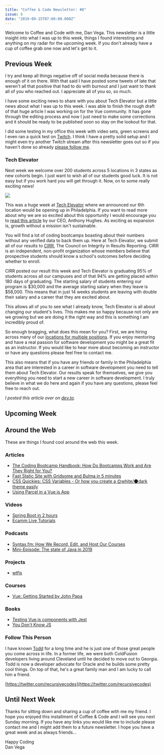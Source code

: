 ```yaml
---
title: "Coffee & Code Newsletter: #8"
issue: 8
date: "2019-09-15T07:00:00.000Z"
---
```


Welcome to Coffee and Code with me, Dan Vega. This newsletter is a little insight into what I was up to this week, things I found interesting and anything on my radar for the upcoming week. If you don't already have a cup of coffee grab one now and let's get to it.

## Previous Week

I try and keep all things negative off of social media because there is enough of it on there. With that said I have posted some tweets of late that weren't all that positive that had to do with burnout and I just want to thank all of you who reached out. I appreciate all of you so, so much.

I have some exciting news to share with you about Tech Elevator but a little news about what I was up to this week. I was able to finish the rough draft of that huge article I was working on for the Vue community. It has gone through the editing process and now I just need to make some corrections and it should be ready to be published soon so stay on the lookout for that.

I did some testing in my office this week with video sets, green screens and I even ran a quick test on [Twitch](https://www.twitch.tv/danvega). I think I have a pretty solid setup and I might even try another Twitch stream after this newsletter goes out so if you haven't done so already [please follow me](https://www.twitch.tv/danvega).

### Tech Elevator

Next week we welcome over 200 students across 5 locations in 3 states as new cohorts begin. I just want to wish all of our students good luck. It is not easy but if you work hard you will get through it. Now, on to some really exciting news!

![](/images/newsletter/2019/09/15/philadelphia.png)

This was a huge week at [Tech Elevator](https://www.techelevator.com/) where we announced our 6th location would be opening up in Philadelphia. If you want to read more about why we are so excited about this opportunity I would encourage you to [read this article](https://www.linkedin.com/pulse/liberating-potential-birthplace-america-anthony-hughes/) by our CEO, Anthony Hughes. As exciting as expansion is, growth without a mission isn't sustainable.

You will find a lot of coding bootcamps boasting about their numbers without any verified data to back them up. Here at Tech Elevator, we submit all of our results to [CIRR](https://cirr.org/), The Council on Integrity in Results Reporting. CIRR is an independent, non-profit organization whose members believe that prospective students should know a school's outcomes before deciding whether to enroll.

CIRR posted our result this week and Tech Elevator is graduating 95% of students across all our campuses and of that 94% are getting placed within 180 days of graduating. The starting salary of students entering our program is $30,000 and the average starting salary when they leave is $58,000. This means that in just 14 weeks students are leaving with double their salary and a career that they are excited about.

This allows all of you to see what I already know, Tech Elevator is all about changing our student's lives. This makes me so happy because not only are we growing but we are doing it the right way and this is something I am incredibly proud of.

So enough bragging, what does this mean for you? First, we are hiring across many of our [locations for multiple positions](https://www.techelevator.com/join-our-team). If you enjoy mentoring and have a real passion for software development you might be a great fit as an instructor. If you would like to hear more about becoming an instructor or have any questions please feel free to contact me.

This also means that if you have any friends or family in the Philadelphia area that are interested in a career in software development you need to tell them about Tech Elevator. Our results speak for themselves, we give you everything you need to start a new career in software development. I truly believe in what we do here and again if you have any questions, please feel free to reach out.

_I posted this article over on [dev.to](https://dev.to/therealdanvega/tech-elevator-launches-in-philidelphia-54eo)._

## Upcoming Week

## Around the Web

These are things I found cool around the web this week.

### Articles

- [The Coding Bootcamp Handbook: How Do Bootcamps Work and Are They Right for You?](https://www.freecodecamp.org/news/coding-bootcamp-handbook/)
- [Fast Static Site with Gridsome and Bulma in 5 minutes](https://dev.to/zooly/fast-static-site-with-gridsome-and-bulma-in-5-minutes-4md9)
- [CSS Quickies: CSS Variables - Or how you create a 🌞white/🌑dark theme easily](https://dev.to/lampewebdev/css-quickies-css-variables-or-how-you-create-a-white-dark-theme-easily-1i0i)
- [Using Parcel in a Vue.js App](https://scotch.io/tutorials/using-parcel-in-a-vuejs-app)

### Videos

- [Spring Boot in 2 hours](https://www.freecodecamp.org/news/spring-boot-tutorial/)
- [Ecamm Live Tutorials](https://support.ecamm.com/en/articles/3323109-discover-ecamm-live-all-tutorial-videos)

### Podcasts

- [Syntax.fm: How We Record, Edit, and Host Our Courses](https://syntax.fm/show/178/how-we-record-edit-and-host-our-courses)
- [Mini-Episode: The state of Java in 2019](https://nofluffjuststuff.com/podcast/1/mini_episode_the_state_of_java_in_2019)

### Projects

- [wtfjs](https://github.com/denysdovhan/wtfjs)

### Courses

- [Vue: Getting Started by John Papa](https://dev.to/pluralsight/vue-getting-started-3cf0)

### Books

- [Testing Vue.js components with Jest](https://leanpub.com/testingvuejscomponentswithjest)
- [You Don't Know JS](https://github.com/getify/You-Dont-Know-JS)

### Follow This Person

I have known [Todd](https://twitter.com/recursivecodes) for a long time and he is just one of those great people you come across in life. In a former life, we were both ColdFusion developers living around Cleveland until he decided to move out to Georgia. Todd is now a developer advocate for Oracle and he builds some pretty cool things. On top of that, he's a great family man and I am lucky to call him a friend.

[https://twitter.com/recursivecodes](https://twitter.com/recursivecodes)

## Until Next Week

Thanks for sitting down and sharing a cup of coffee with me my friend. I hope you enjoyed this installment of Coffee & Code and I will see you next Sunday morning. If you have any links you would like me to include please contact me and I might add them to a future newsletter. I hope you have a great week and as always friends...

Happy Coding<br/>
Dan Vega
